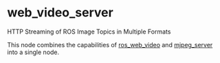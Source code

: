 web_video_server
================

HTTP Streaming of ROS Image Topics in Multiple Formats


This node combines the capabilities of [ros_web_video](https://github.com/RobotWebTools/ros_web_video) and [mjpeg_server](https://github.com/RobotWebTools/mjpeg_server) into a single node. 
